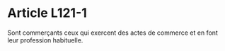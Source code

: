 # Article L121-1

Sont commerçants ceux qui exercent des actes de commerce et en font leur profession habituelle.
